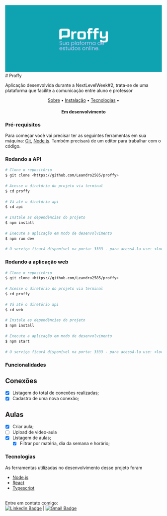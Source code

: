 <img alt="Proffy" title="Proffy" src="./assets/banner.svg"/>
# Proffy
<p align="left">
Aplicação desenvolvida durante a NextLevelWeek#2, trata-se de uma plataforma que facilite a comunicação entre aluno e professor
</p>
<p align="center">
      <a href="#sobre">Sobre</a> • 
      <a href="#instalacao">Instalação</a> • 
      <a href="#Tecnologias">Tecnologias</a> • 
</p>
<h4 align="center">
Em desenvolvimento
</h4>

### Pré-requisitos
Para começar você vai precisar ter as seguintes ferramentas em sua máquina:
[Git](https://git-scm.com), [Node.js](https://nodejs.org/en/).
Também precisará de um editor para trabalhar com o código.

### Rodando a API

``` bash
# Clone o repositório
$ git clone <https://github.com/Leandro2585/proffy>

# Acesse o diretório do projeto via terminal
$ cd proffy

# Vá até o diretório api
$ cd api

# Instale as dependências do projeto
$ npm install

# Execute a aplicação em modo de desenvolvimento
$ npm run dev

# O serviço ficará disponível na porta: 3333 - para acessá-la use: <localhost:3333>
```
### Rodando a aplicação web
``` bash
# Clone o repositório
$ git clone <https://github.com/Leandro2585/proffy>

# Acesse o diretório do projeto via terminal
$ cd proffy

# Vá até o diretório api
$ cd web

# Instale as dependências do projeto
$ npm install

# Execute a aplicação em modo de desenvolvimento
$ npm start

# O serviço ficará disponível na porta: 3333 - para acessá-la use: <localhost:3000>
```
### Funcionalidades

## Conexões

- [x] Listagem do total de conexões realizadas;
- [x] Cadastro de uma nova conexão;

## Aulas
- [x] Criar aula;
- [ ] Upload de video-aula
- [x] Listagem de aulas;
    - [x] Filtrar por matéria, dia da semana e horário;
### Tecnologias
As ferramentas utilizadas no desenvolvimento desse projeto foram
- [Node.js](https://nodejs.org/en/)
- [React](https://pt-br.reactjs.org/)
- [Typescript](https://typescriptlang.org/)

 <br/> Entre em contato comigo:<br/> [![Linkedin Badge](https://img.shields.io/badge/-LeandroReal-blue?style=flat-square&logo=Linkedin&logoColor=white&link=https://www.linkedin.com/in/leandro-r-434b811a5/)](https://www.linkedin.com/in/leandro-r-434b811a5/) 
| 
[![Gmail Badge](https://img.shields.io/badge/-leo.real2585@gmail.com-c14438?style=flat-square&logo=Gmail&logoColor=white&link=mailto:leo.real2585@gmail.com)](mailto:leo.real2585@gmail.com)
